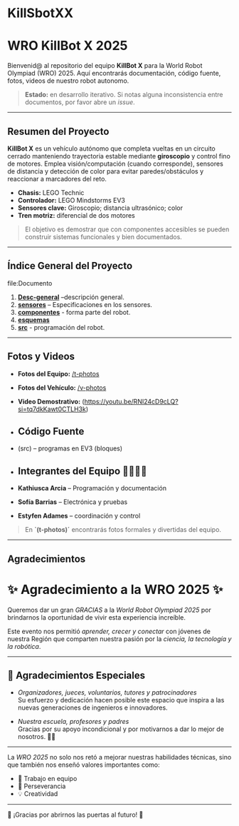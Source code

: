 # KillSbotXX
# WRO KillBot X 2025

Bienvenid@ al repositorio del equipo **KillBot X** para la World Robot Olympiad (WRO) 2025. Aquí encontrarás documentación, código fuente, fotos, videos de nuestro robot autonomo.

> **Estado:** en desarrollo iterativo. Si notas alguna inconsistencia entre documentos, por favor abre un *issue*.

---

## Resumen del Proyecto

**KillBot X** es un vehículo autónomo que completa vueltas en un circuito cerrado manteniendo trayectoria estable mediante **giroscopio** y control fino de motores. Emplea visión/computación (cuando corresponde), sensores de distancia y detección de color para evitar paredes/obstáculos y reaccionar a marcadores del reto.

- **Chasis:** LEGO Technic
- **Controlador:** LEGO Mindstorms EV3
- **Sensores clave:** Giroscopio; distancia ultrasónico; color
- **Tren motriz:** diferencial de dos motores

> El objetivo es demostrar que con componentes accesibles se pueden construir sistemas funcionales y bien documentados.

---
## Índice General del Proyecto
file:Documento
1. **[Desc-general](Documento/desc-general.md)** –descripción general.
2. **[sensores](Documento/sensores.md)** – Especificaciones en los sensores.
3. **[componentes](components)** - forma parte del robot.
4. **[esquemas](schemes )**
5. **[src](src)** - programación del robot.

---

## Fotos y Videos

- **Fotos del Equipo:** [/t-photos](/t-photos)
- **Fotos del Vehículo:** [/v-photos](/v-photos)
- **Video Demostrativo:** (https://youtu.be/RNI24cD9cLQ?si=tq7dkKawt0CTLH3k)

- ## Código Fuente

- (src) – programas en EV3 (bloques)
- ## Integrantes del Equipo 🧑‍💻🧑‍🔧

- **Kathiusca Arcia** – Programación y documentación
- **Sofía Barrias** – Electrónica y pruebas
- **Estyfen Adames** – coordinación y control
  
> En **`(t-photos)´** encontrarás fotos formales y divertidas del equipo.

---
## Agradecimientos

# ✨ Agradecimiento a la WRO 2025 ✨

Queremos dar un gran *GRACIAS* a la *World Robot Olympiad 2025* por brindarnos la oportunidad de vivir esta experiencia increíble.  

Este evento nos permitió *aprender, crecer y conectar* con jóvenes de nuestra Región que comparten nuestra pasión por la *ciencia, la tecnología y la robótica*.  

---

## 🙌 Agradecimientos Especiales

- *Organizadores, jueces, voluntarios, tutores y patrocinadores*  
  Su esfuerzo y dedicación hacen posible este espacio que inspira a las nuevas generaciones de ingenieros e innovadores.  

- *Nuestra escuela, profesores y padres*  
  Gracias por su apoyo incondicional y por motivarnos a dar lo mejor de nosotros. 💪✨  

---

La *WRO 2025* no solo nos retó a mejorar nuestras habilidades técnicas, sino que también nos enseñó valores importantes como:  

- 🤝 Trabajo en equipo  
- 🔑 Perseverancia  
- 💡 Creatividad  

---

🚀 ¡Gracias por abrirnos las puertas al futuro! 🤖
